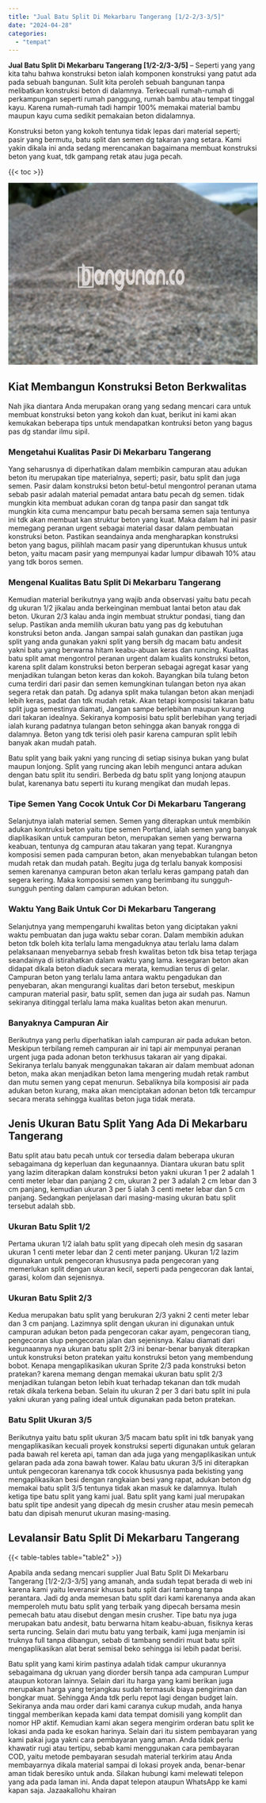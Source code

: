 ```yaml
---
title: "Jual Batu Split Di Mekarbaru Tangerang [1/2-2/3-3/5]"
date: "2024-04-28"
categories: 
  - "tempat"
---
```


**Jual Batu Split Di Mekarbaru Tangerang \[1/2-2/3-3/5\]** – Seperti yang yang kita tahu bahwa konstruksi beton ialah komponen konstruksi yang patut ada pada sebuah bangunan. Sulit kita peroleh sebuah bangunan tanpa melibatkan konstruksi beton di dalamnya. Terkecuali rumah-rumah di perkampungan seperti rumah panggung, rumah bambu atau tempat tinggal kayu. Karena rumah-rumah tadi hampir 100% memakai material bambu maupun kayu cuma sedikit pemakaian beton didalamnya.

Konstruksi beton yang kokoh tentunya tidak lepas dari material seperti; pasir yang bermutu, batu split dan semen dg takaran yang setara. Kami yakin dikala ini anda sedang merencanakan bagaimana membuat konstruksi beton yang kuat, tdk gampang retak atau juga pecah.

{{< toc >}}

![Jual Batu Split Di Mekarbaru Tangerang [1/2-2/3-3/5]](/images/jual-batu-split-02.png)

## Kiat Membangun Konstruksi Beton Berkwalitas

Nah jika diantara Anda merupakan orang yang sedang mencari cara untuk membuat konstruksi beton yang kokoh dan kuat, berikut ini kami akan kemukakan beberapa tips untuk mendapatkan kontruksi beton yang bagus pas dg standar ilmu sipil.

### Mengetahui Kualitas Pasir Di Mekarbaru Tangerang

Yang seharusnya di diperhatikan dalam membikin campuran atau adukan beton itu merupakan tipe materialnya, seperti; pasir, batu split dan juga semen. Pasir dalam konstruksi beton betul-betul mengontrol peranan utama sebab pasir adalah material pemadat antara batu pecah dg semen. tidak mungkin kita membuat adukan coran dg tanpa pasir dan sangat tdk mungkin kita cuma mencampur batu pecah bersama semen saja tentunya ini tdk akan membuat kan struktur beton yang kuat. Maka dalam hal ini pasir memegang peranan urgent sebagai material dasar dalam pembuatan konstruksi beton. Pastikan seandainya anda mengharapkan konstruksi beton yang bagus, pilihlah macam pasir yang diperuntukan khusus untuk beton, yaitu macam pasir yang mempunyai kadar lumpur dibawah 10% atau yang tdk boros semen.

### Mengenal Kualitas Batu Split Di Mekarbaru Tangerang

Kemudian material berikutnya yang wajib anda observasi yaitu batu pecah dg ukuran 1/2 jikalau anda berkeinginan membuat lantai beton atau dak beton. Ukuran 2/3 kalau anda ingin membuat struktur pondasi, tiang dan selup. Pastikan anda memilih ukuran batu yang pas dg kebutuhan konstruksi beton anda. Jangan sampai salah gunakan dan pastikan juga split yang anda gunakan yakni split yang bersih dg macam batu andesit yakni batu yang berwarna hitam keabu-abuan keras dan runcing. Kualitas batu split amat mengontrol peranan urgent dalam kualits konstruksi beton, karena split dalam konstruksi beton berperan sebagai agregat kasar yang menjadikan tulangan beton keras dan kokoh. Bayangkan bila tulang beton cuma terdiri dari pasir dan semen kemungkinan tulangan beton nya akan segera retak dan patah. Dg adanya split maka tulangan beton akan menjadi lebih keras, padat dan tdk mudah retak. Akan tetapi komposisi takaran batu split juga semestinya diamati, Jangan sampe berlebihan maupun kurang dari takaran idealnya. Sekiranya komposisi batu split berlebihan yang terjadi ialah kurang padatnya tulangan beton sehingga akan banyak rongga di dalamnya. Beton yang tdk terisi oleh pasir karena campuran split lebih banyak akan mudah patah.

Batu split yang baik yakni yang runcing di setiap sisinya bukan yang bulat maupun lonjong. Split yang runcing akan lebih mengunci antara adukan dengan batu split itu sendiri. Berbeda dg batu split yang lonjong ataupun bulat, karenanya batu seperti itu kurang mengikat dan mudah lepas.

### Tipe Semen Yang Cocok Untuk Cor Di Mekarbaru Tangerang

Selanjutnya ialah material semen. Semen yang diterapkan untuk membikin adukan kontruksi beton yaitu tipe semen Portland, ialah semen yang banyak diaplikasikan untuk campuran beton, merupakan semen yang berwarna keabuan, tentunya dg campuran atau takaran yang tepat. Kurangnya komposisi semen pada campuran beton, akan menyebabkan tulangan beton mudah retak dan mudah patah. Begitu juga dg terlalu banyak komposisi semen karenanya campuran beton akan terlalu keras gampang patah dan segera kering. Maka komposisi semen yang berimbang itu sungguh-sungguh penting dalam campuran adukan beton.

### Waktu Yang Baik Untuk Cor Di Mekarbaru Tangerang

Selanjutnya yang mempengaruhi kwalitas beton yang diciptakan yakni waktu pembuatan dan juga waktu sebar coran. Dalam membikin adukan beton tdk boleh kita terlalu lama mengaduknya atau terlalu lama dalam pelaksanaan menyebarnya sebab fresh kwalitas beton tdk bisa tetap terjaga seandainya di istirahatkan dalam waktu yang lama. kesegaran beton akan didapat dikala beton diaduk secara merata, kemudian terus di gelar. Campuran beton yang terlalu lama antara waktu pengadukan dan penyebaran, akan mengurangi kualitas dari beton tersebut, meskipun campuran material pasir, batu split, semen dan juga air sudah pas. Namun sekiranya ditinggal terlalu lama maka kualitas beton akan menurun.

### Banyaknya Campuran Air

Berikutnya yang perlu diperhatikan ialah campuran air pada adukan beton. Meskipun terbilang remeh campuran air ini tapi air mempunyai peranan urgent juga pada adonan beton terkhusus takaran air yang dipakai. Sekiranya terlalu banyak menggunakan takaran air dalam membuat adonan beton, maka akan menjadikan beton lama mengering mudah retak rambut dan mutu semen yang cepat menurun. Sebaliknya bila komposisi air pada adukan beton kurang, maka akan menciptakan adonan beton tdk tercampur secara merata sehingga kualitas beton juga tidak merata.

## Jenis Ukuran Batu Split Yang Ada Di Mekarbaru Tangerang

Batu split atau batu pecah untuk cor tersedia dalam beberapa ukuran sebagaimana dg keperluan dan kegunaannya. Diantara ukuran batu split yang lazim diterapkan dalam konstruksi beton yakni ukuran 1 per 2 adalah 1 centi meter lebar dan panjang 2 cm, ukuran 2 per 3 adalah 2 cm lebar dan 3 cm panjang, kemudian ukuran 3 per 5 ialah 3 centi meter lebar dan 5 cm panjang. Sedangkan penjelasan dari masing-masing ukuran batu split tersebut adalah sbb.

### Ukuran Batu Split 1/2

Pertama ukuran 1/2 ialah batu split yang dipecah oleh mesin dg sasaran ukuran 1 centi meter lebar dan 2 centi meter panjang. Ukuran 1/2 lazim digunakan untuk pengecoran khususnya pada pengecoran yang memerlukan split dengan ukuran kecil, seperti pada pengecoran dak lantai, garasi, kolom dan sejenisnya.

### Ukuran Batu Split 2/3

Kedua merupakan batu split yang berukuran 2/3 yakni 2 centi meter lebar dan 3 cm panjang. Lazimnya split dengan ukuran ini digunakan untuk campuran adukan beton pada pengecoran cakar ayam, pengecoran tiang, pengecoran slup pengecoran jalan dan sejenisnya. Kalau diamati dari kegunaannya nya ukuran batu split 2/3 ini benar-benar banyak diterapkan untuk konstruksi beton pratekan yaitu konstruksi beton yang membendung bobot. Kenapa mengaplikasikan ukuran Sprite 2/3 pada konstruksi beton pratekan? karena memang dengan memakai ukuran batu split 2/3 menjadikan tulangan beton lebih kuat terhadap tekanan dan tdk mudah retak dikala terkena beban. Selain itu ukuran 2 per 3 dari batu split ini pula yakni ukuran yang paling ideal untuk digunakan pada beton pratekan.

### Batu Split Ukuran 3/5

Berikutnya yaitu batu split ukuran 3/5 macam batu split ini tdk banyak yang mengaplikasikan kecuali proyek konstruksi seperti digunakan untuk gelaran pada bawah rel kereta api, taman dan ada juga yang mengaplikasikan untuk gelaran pada ada zona bawah tower. Kalau batu ukuran 3/5 ini diterapkan untuk pengecoran karenanya tdk cocok khususnya pada bekisting yang mengaplikasikan besi dengan rangkaian besi yang rapat, adukan beton dg memakai batu split 3/5 tentunya tidak akan masuk ke dalamnya. Itulah ketiga tipe batu split yang kami jual. Batu split yang kami jual merupakan batu split tipe andesit yang dipecah dg mesin crusher atau mesin pemecah batu dan dipisah menurut ukuran masing-masing.

## Levalansir Batu Split Di Mekarbaru Tangerang

{{< table-tables table="table2" >}}

Apabila anda sedang mencari supplier Jual Batu Split Di Mekarbaru Tangerang \[1/2-2/3-3/5\] yang amanah, anda sudah tepat berada di web ini karena kami yaitu leveransir khusus batu split dari tambang tanpa perantara. Jadi dg anda memesan batu split dari kami karenanya anda akan memperoleh mutu batu split yang terbaik yang dipecah bersama mesin pemecah batu atau disebut dengan mesin crusher. Tipe batu nya juga merupakan batu andesit, batu berwarna hitam keabu-abuan, fisiknya keras serta runcing. Selain dari mutu batu yang terbaik, kami juga menjamin isi truknya full tanpa dibangun, sebab di tambang sendiri muat batu split mengaplikasikan alat berat semisal beko sehingga isi lebih padat berisi.

Batu split yang kami kirim pastinya adalah tidak campur ukurannya sebagaimana dg ukruan yang diorder bersih tanpa ada campuran Lumpur ataupun kotoran lainnya. Selain dari itu harga yang kami berikan juga merupakan harga yang terjangkau sudah termasuk biaya pengiriman dan bongkar muat. Sehingga Anda tdk perlu repot lagi dengan budget lain. Sekiranya anda mau order dari kami caranya cukup mudah, anda hanya tinggal memberikan kepada kami data tempat domisili yang komplit dan nomor HP aktif. Kemudian kami akan segera mengirim orderan batu split ke lokasi anda pada ke esokan harinya. Selain dari itu sistem pembayaran yang kami pakai juga yakni cara pembayaran yang aman. Anda tidak perlu khawatir rugi atau tertipu, sebab kami menggunakan cara pembayaran COD, yaitu metode pembayaran sesudah material terkirim atau Anda membayarnya dikala material sampai di lokasi proyek anda, benar-benar aman tidak beresiko untuk anda. Silakan hubungi kami melewati telepon yang ada pada laman ini. Anda dapat telepon ataupun WhatsApp ke kami kapan saja. Jazaakallohu khairan
